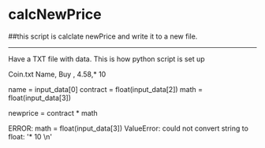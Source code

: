 # calcNewPrice

##this script is calclate newPrice and write it to a new file.


---
Have a TXT file with data. This is how python script is set up

Coin.txt
Name, Buy , 4.58,* 10

name = input_data[0]
contract = float(input_data[2])
math = float(input_data[3])

newprice = contract * math

ERROR: math = float(input_data[3])
ValueError: could not convert string to float: '* 10 \n'